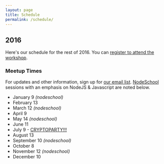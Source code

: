 ```yaml
---
layout: page
title: Schedule
permalink: /schedule/
---
```


## 2016

Here's our schedule for the rest of 2016. You can [register to attend the workshop](https://www.eventbrite.com/e/pair-programming-mentoring-covermymeds-tickets-15224426670).

### Meetup Times
For updates and other information, sign up for [our email list](http://paircolumbus.org/). [NodeSchool](http://nodeschool.io) sessions with an emphasis on NodeJS & Javascript are noted below.

- January 9 _(nodeschool)_
- February 13
- March 12 _(nodeschool)_
- April 9
- May 14 _(nodeschool)_
- June 11
- July 9 - [CRYPTOPARTY!!!](https://www.cryptoparty.in/)
- August 13
- September 10 _(nodeschool)_
- October 8
- November 12 _(nodeschool)_
- December 10
